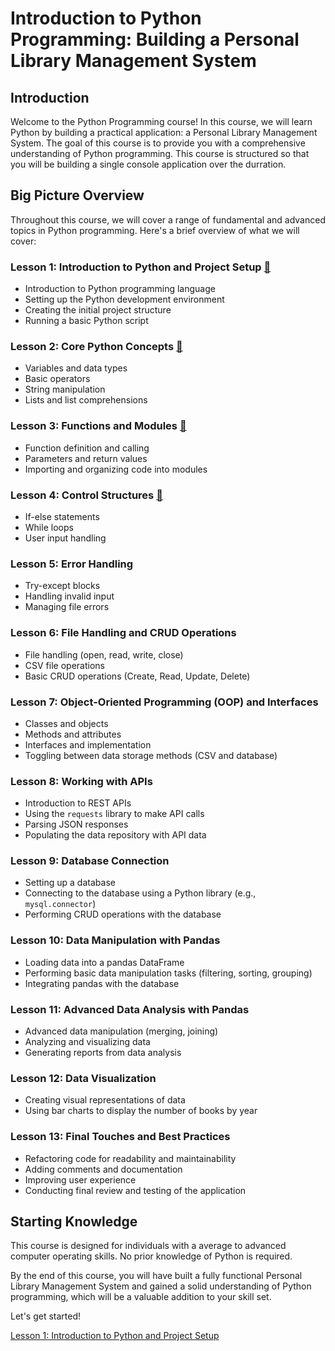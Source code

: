 # Introduction to Python Programming: Building a Personal Library Management System

## Introduction

Welcome to the Python Programming course! In this course, we will learn Python by building a practical application: a Personal Library Management System. The goal of this course is to provide you with a comprehensive understanding of Python programming. This course is structured so that you will be building a single console application over the durration.

## Big Picture Overview

Throughout this course, we will cover a range of fundamental and advanced topics in Python programming. Here's a brief overview of what we will cover:

### Lesson 1: Introduction to Python and Project Setup [🔗](./documentation/lesson_1.md)

- Introduction to Python programming language
- Setting up the Python development environment
- Creating the initial project structure
- Running a basic Python script

### Lesson 2: Core Python Concepts [🔗](./documentation/lesson_2.md)

- Variables and data types
- Basic operators
- String manipulation
- Lists and list comprehensions

### Lesson 3: Functions and Modules [🔗](./documentation/lesson_3.md)

- Function definition and calling
- Parameters and return values
- Importing and organizing code into modules

### Lesson 4: Control Structures [🔗](./documentation/lesson_4.md)

- If-else statements
- While loops
- User input handling

### Lesson 5: Error Handling

- Try-except blocks
- Handling invalid input
- Managing file errors

### Lesson 6: File Handling and CRUD Operations

- File handling (open, read, write, close)
- CSV file operations
- Basic CRUD operations (Create, Read, Update, Delete)

### Lesson 7: Object-Oriented Programming (OOP) and Interfaces

- Classes and objects
- Methods and attributes
- Interfaces and implementation
- Toggling between data storage methods (CSV and database)

### Lesson 8: Working with APIs

- Introduction to REST APIs
- Using the `requests` library to make API calls
- Parsing JSON responses
- Populating the data repository with API data

### Lesson 9: Database Connection

- Setting up a database
- Connecting to the database using a Python library (e.g., `mysql.connector`)
- Performing CRUD operations with the database

### Lesson 10: Data Manipulation with Pandas

- Loading data into a pandas DataFrame
- Performing basic data manipulation tasks (filtering, sorting, grouping)
- Integrating pandas with the database

### Lesson 11: Advanced Data Analysis with Pandas

- Advanced data manipulation (merging, joining)
- Analyzing and visualizing data
- Generating reports from data analysis

### Lesson 12: Data Visualization

- Creating visual representations of data
- Using bar charts to display the number of books by year

### Lesson 13: Final Touches and Best Practices

- Refactoring code for readability and maintainability
- Adding comments and documentation
- Improving user experience
- Conducting final review and testing of the application

## Starting Knowledge

This course is designed for individuals with a average to advanced computer operating skills. No prior knowledge of Python is required.

By the end of this course, you will have built a fully functional Personal Library Management System and gained a solid understanding of Python programming, which will be a valuable addition to your skill set.

Let's get started!

[Lesson 1: Introduction to Python and Project Setup](./documentation/lesson_1.md)
